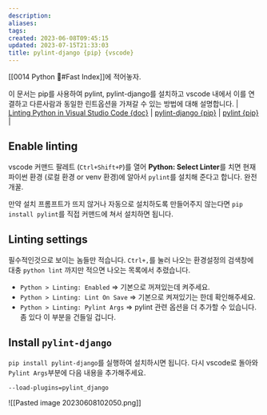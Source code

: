 ```yaml
---
description:
aliases: 
tags: 
created: 2023-06-08T09:45:15
updated: 2023-07-15T21:33:03
title: pylint-django {pip} {vscode}
---
```

[[0014 Python 🐍#Fast Index]]에 적어놓자.

이 문서는 pip를 사용하여 pylint, pylint-django를 설치하고 vscode 내에서 이를 연결하고 다른사람과 동일한 린트옵션을 가져갈 수 있는 방법에 대해 설명합니다. | [Linting Python in Visual Studio Code {doc}](https://code.visualstudio.com/docs/python/linting) | [pylint-django {pip}](https://pypi.org/project/pylint-django/) | [pylint {pip}](https://pypi.org/project/pylint/) |

## Enable linting

vscode 커맨드 팔레트 (`Ctrl+Shift+P`)를 열어 **Python: Select Linter**를 치면 현재 파이썬 환경 (로컬 환경 or venv 환경)에 알아서 `pylint`를 설치해 준다고 합니다. 완전개꿀. 

만약 설치 프롬프트가 뜨지 않거나 자동으로 설치하도록 만들어주지 않는다면 `pip install pylint`를 직접 커맨드에 쳐서 설치하면 됩니다.

## Linting settings

필수적인것으로 보이는 놈들만 적습니다. `Ctrl+,`를 눌러 나오는 환경설정의 검색창에 대충 `python lint` 까지만 적으면 나오는 목록에서 추렸습니다.
- `Python > Linting: Enabled` => 기본으로 꺼져있는데 켜주세요. 
- `Python > Linting: Lint On Save` => 기본으로 켜져있기는 한데 확인해주세요.
- `Python > Linting: Pylint Args` => pylint 관련 옵션을 더 추가할 수 있습니다. 좀 있다 이 부분을 건들일 겁니다.

## Install `pylint-django`

`pip install pylint-django`를 실행하여 설치하시면 됩니다. 다시 vscode로 돌아와 `Pylint Args`부분에 다음 내용을 추가해주세요.

```
--load-plugins=pylint_django
```

![[Pasted image 20230608102050.png]]
